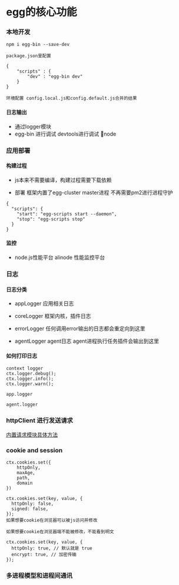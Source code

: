 
# egg的核心功能

### 本地开发

```
npm i egg-bin --save-dev

package.json里配置

{
    "scripts" : {
        "dev" : "egg-bin dev"
    }
}

环境配置 config.local.js和config.default.js合并的结果
```

#### 日志输出

* 通过logger模块
* egg-bin 进行调试  devtools进行调试 🔗node



### 应用部署


#### 构建过程

* js本来不需要编译，构建过程需要下载依赖

* 部署 框架内置了egg-cluster master进程 不再需要pm2进行进程守护

```
{
  "scripts": {
    "start": "egg-scripts start --daemon",
    "stop": "egg-scripts stop"
  }
}
```

#### 监控

* node.js性能平台  alinode 性能监控平台



### 日志


#### 日志分类

* appLogger 应用相关日志

* coreLogger 框架内核，插件日志

* errorLogger 任何调用error输出的日志都会重定向到这里

* agentLogger agent日志 agent进程执行任务插件会输出到这里

#### 如何打印日志

```
context logger
ctx.logger.debug();
ctx.logger.info();
ctx.logger.warn();

app.logger

agent.logger
```


### httpClient 进行发送请求 

[内置请求模块具体方法](https://eggjs.org/zh-cn/core/cookie-and-session.html)



### cookie and session

```
ctx.cookies.set({
    httpOnly,
    maxAge,
    path,
    domain
})

ctx.cookies.set(key, value, {
  httpOnly: false,
  signed: false,
});
如果想要cookie在浏览器可以被js访问并修改

如果想要cookie在浏览器端不能被修改，不能看到明文

ctx.cookies.set(key, value, {
  httpOnly: true, // 默认就是 true
  encrypt: true, // 加密传输
});
```


### 多进程模型和进程间通讯